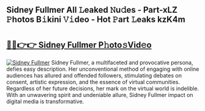 ## Sidney Fullmer All 𝙻eaked 𝙽u𝚍es - Part-xLZ 𝙿hotos B𝚒kini 𝚅𝚒deo - Hot 𝙿art 𝙻eaks kzK4m

# <h2><a href="http://ld3ep4.urlbe.top/?page=Sidney+Fullmer">🔗🔗👉👉 Sidney Fullmer P𝚑oto𝚜Vid𝚎o</a></h2>

[![Sidney Fullmer](https://i.imgur.com/eBuTRDB.gif)](http://ld3ep4.urlbe.top/?page=Sidney+Fullmer)
Sidney Fullmer, a multifaceted and provocative persona, defies easy description. Her unconventional method of engaging with online audiences has allured and offended followers, stimulating debates on consent, artistic expression, and the essence of virtual communities. Regardless of her future decisions, her mark on the virtual world is indelible. With an unwavering spirit and undeniable allure, Sidney Fullmer impact on digital media is transformative.
